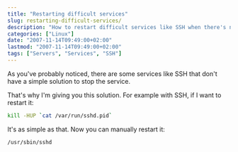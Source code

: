 ```yaml
---
title: "Restarting difficult services"
slug: restarting-difficult-services/
description: "How to restart difficult services like SSH when there's no simple solution to stop them."
categories: ["Linux"]
date: "2007-11-14T09:49:00+02:00"
lastmod: "2007-11-14T09:49:00+02:00"
tags: ["Servers", "Services", "SSH"]
---
```


As you've probably noticed, there are some services like SSH that don't have a simple solution to stop the service.

That's why I'm giving you this solution. For example with SSH, if I want to restart it:

```bash
kill -HUP `cat /var/run/sshd.pid`
```

It's as simple as that. Now you can manually restart it:

```bash
/usr/sbin/sshd
```
